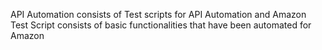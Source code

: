 API Automation consists of Test scripts for API Automation and Amazon Test Script consists of basic functionalities that have been automated for Amazon
